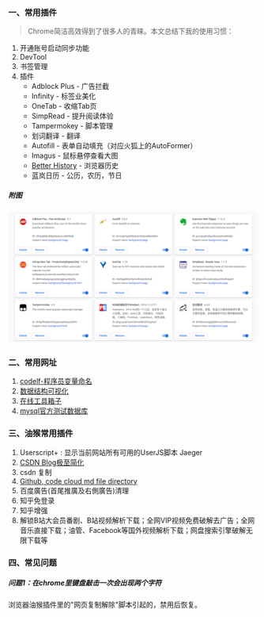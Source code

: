 ### 一、常用插件

> Chrome简洁高效得到了很多人的青睐。本文总结下我的使用习惯：
1. 开通账号启动同步功能
2. DevTool
3. 书签管理
2. 插件
    * Adblock Plus - 广告拦截
    * Infinity - 标签业美化
    * OneTab - 收缩Tab页
    * SimpRead - 提升阅读体验
    * Tampermokey - 脚本管理
    * 划词翻译 - 翻译
    * Autofill - 表单自动填充（对应火狐上的AutoFormer）
    * Imagus - 鼠标悬停查看大图
    * [Better History](https://chrome.google.com/webstore/detail/better-history/egehpkpgpgooebopjihjmnpejnjafefi) - 浏览器历史
    * 蓝岚日历 - 公历，农历，节日


##### 附图
![我的chrome插件](pic/1240-20210115040608696.png)

### 二、常用网址

1. [codelf-程序员变量命名](https://unbug.github.io/codelf/)
1. [数据结构可视化](https://www.cs.usfca.edu/~galles/visualization/Algorithms.html)
1. [在线工具箱子](https://www.sojson.com/gongju/)
1. [mysql官方测试数据库](https://github.com/datacharmer/test_db)

### 三、油猴常用插件

1. Userscript+ : 显示当前网站所有可用的UserJS脚本 Jaeger
2. [CSDN Blog极至简化](https://greasyfork.org/zh-CN/scripts/412200-csdn-blog-super-simplification)
3. csdn 复制
4. [Github, code cloud md file directory](https://greasyfork.org/zh-CN/scripts/387834-github-%E7%A0%81%E4%BA%91-md%E6%96%87%E4%BB%B6%E7%9B%AE%E5%BD%95%E5%8C%96)
5. 百度廣告(首尾推廣及右側廣告)清理
6. 知乎免登录
7. 知乎增强
8. 解锁B站大会员番剧、B站视频解析下载；全网VIP视频免费破解去广告；全网音乐直接下载；油管、Facebook等国外视频解析下载；网盘搜索引擎破解无限下载等

### 四、常见问题

##### 问题1：在chrome里键盘敲击一次会出现两个字符

浏览器油猴插件里的"网页复制解除"脚本引起的，禁用后恢复。


